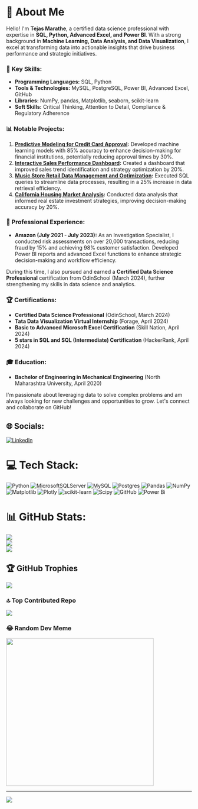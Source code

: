# 💫 About Me

Hello! I'm **Tejas Marathe**, a certified data science professional with expertise in **SQL, Python, Advanced Excel, and Power BI**. With a strong background in **Machine Learning, Data Analysis, and Data Visualization**, I excel at transforming data into actionable insights that drive business performance and strategic initiatives.

### 🔧 Key Skills:
- **Programming Languages:** SQL, Python
- **Tools & Technologies:** MySQL, PostgreSQL, Power BI, Advanced Excel, GitHub
- **Libraries:** NumPy, pandas, Matplotlib, seaborn, scikit-learn
- **Soft Skills:** Critical Thinking, Attention to Detail, Compliance & Regulatory Adherence

### 📊 Notable Projects:
1. **[Predictive Modeling for Credit Card Approval](https://github.com/tejasymarathe/Predictive_Modeling_for_Credit_Card_Approval-):** Developed machine learning models with 85% accuracy to enhance decision-making for financial institutions, potentially reducing approval times by 30%.
2. **[Interactive Sales Performance Dashboard](https://github.com/tejasymarathe/Interactive_Sales_Performance_Dashboard):** Created a dashboard that improved sales trend identification and strategy optimization by 20%.
3. **[Music Store Retail Data Management and Optimization](https://github.com/tejasymarathe/Music_Store_Retail_Data_Management_and_Optimization-):** Executed SQL queries to streamline data processes, resulting in a 25% increase in data retrieval efficiency.
4. **[California Housing Market Analysis](https://github.com/tejasymarathe/California_Housing_Market_Analysis-):** Conducted data analysis that informed real estate investment strategies, improving decision-making accuracy by 20%.

### 💼 Professional Experience:
- **Amazon (July 2021 - July 2023):** As an Investigation Specialist, I conducted risk assessments on over 20,000 transactions, reducing fraud by 15% and achieving 98% customer satisfaction. Developed Power BI reports and advanced Excel functions to enhance strategic decision-making and workflow efficiency.

During this time, I also pursued and earned a **Certified Data Science Professional** certification from OdinSchool (March 2024), further strengthening my skills in data science and analytics.

### 🏆 Certifications:
- **Certified Data Science Professional** (OdinSchool, March 2024)
- **Tata Data Visualization Virtual Internship** (Forage, April 2024)
- **Basic to Advanced Microsoft Excel Certification** (Skill Nation, April 2024)
- **5 stars in SQL and SQL (Intermediate) Certification** (HackerRank, April 2024)

### 🎓 Education:
- **Bachelor of Engineering in Mechanical Engineering** (North Maharashtra University, April 2020)

I'm passionate about leveraging data to solve complex problems and am always looking for new challenges and opportunities to grow. Let's connect and collaborate on GitHub!

## 🌐 Socials:
[![LinkedIn](https://img.shields.io/badge/LinkedIn-%230077B5.svg?logo=linkedin&logoColor=white)](https://linkedin.com/in/tymarathe) 

# 💻 Tech Stack:
![Python](https://img.shields.io/badge/python-3670A0?style=for-the-badge&logo=python&logoColor=ffdd54) ![MicrosoftSQLServer](https://img.shields.io/badge/Microsoft%20SQL%20Server-CC2927?style=for-the-badge&logo=microsoft%20sql%20server&logoColor=white) ![MySQL](https://img.shields.io/badge/mysql-4479A1.svg?style=for-the-badge&logo=mysql&logoColor=white) ![Postgres](https://img.shields.io/badge/postgres-%23316192.svg?style=for-the-badge&logo=postgresql&logoColor=white) ![Pandas](https://img.shields.io/badge/pandas-%23150458.svg?style=for-the-badge&logo=pandas&logoColor=white) ![NumPy](https://img.shields.io/badge/numpy-%23013243.svg?style=for-the-badge&logo=numpy&logoColor=white) ![Matplotlib](https://img.shields.io/badge/Matplotlib-%23ffffff.svg?style=for-the-badge&logo=Matplotlib&logoColor=black) ![Plotly](https://img.shields.io/badge/Plotly-%233F4F75.svg?style=for-the-badge&logo=plotly&logoColor=white) ![scikit-learn](https://img.shields.io/badge/scikit--learn-%23F7931E.svg?style=for-the-badge&logo=scikit-learn&logoColor=white) ![Scipy](https://img.shields.io/badge/SciPy-%230C55A5.svg?style=for-the-badge&logo=scipy&logoColor=%white) ![GitHub](https://img.shields.io/badge/github-%23121011.svg?style=for-the-badge&logo=github&logoColor=white) ![Power Bi](https://img.shields.io/badge/power_bi-F2C811?style=for-the-badge&logo=powerbi&logoColor=black)

# 📊 GitHub Stats:
![](https://github-readme-stats.vercel.app/api?username=tejasymarathe&theme=dark&hide_border=false&include_all_commits=false&count_private=false)<br/>
![](https://github-readme-streak-stats.herokuapp.com/?user=tejasymarathe&theme=dark&hide_border=false)<br/>
![](https://github-readme-stats.vercel.app/api/top-langs/?username=tejasymarathe&theme=dark&hide_border=false&include_all_commits=false&count_private=false&layout=compact)

## 🏆 GitHub Trophies
![](https://github-profile-trophy.vercel.app/?username=tejasymarathe&theme=radical&no-frame=false&no-bg=true&margin-w=4)

### 🔝 Top Contributed Repo
![](https://github-contributor-stats.vercel.app/api?username=tejasymarathe&limit=5&theme=dark&combine_all_yearly_contributions=true)

### 😂 Random Dev Meme
<img src='https://memer-new.vercel.app/' style="height: 400px;"/>

---
[![](https://visitcount.itsvg.in/api?id=tejasymarathe&icon=0&color=0)](https://visitcount.itsvg.in)


